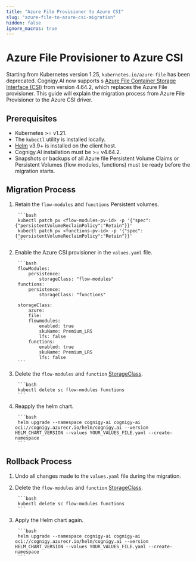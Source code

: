 ```yaml
---
title: "Azure File Provisioner to Azure CSI"
slug: "azure-file-to-azure-csi-migration"
hidden: false
ignore_macros: true
---
```

# Azure File Provisioner to Azure CSI

Starting from Kubernetes version 1.25, `kubernetes.io/azure-file` has been deprecated. Cognigy.AI now supports s [Azure File Container Storage Interface (CSI)](https://learn.microsoft.com/en-us/azure/aks/azure-files-csi) from version 4.64.2, which replaces the Azure File provisioner. This guide will explain the migration process from Azure File Provisioner to the Azure CSI driver.

## Prerequisites

- Kubernetes >= v1.21.
- The `kubectl` utility is installed locally.
- [Helm](https://helm.sh/) v3.9+ is installed on the client host.
- Cognigy.AI installation must be >= v4.64.2.
- Snapshots or backups of all Azure file Persistent Volume Claims or Persistent Volumes (flow modules, functions) must be ready before the migration starts.
  
## Migration Process

1. Retain the `flow-modules` and `functions` Persistent volumes.

		```bash
		kubectl patch pv <flow-modules-pv-id> -p '{"spec":{"persistentVolumeReclaimPolicy":"Retain"}}'
		kubectl patch pv <functions-pv-id> -p '{"spec":{"persistentVolumeReclaimPolicy":"Retain"}}'
		```
2. Enable the Azure CSI provisioner in the `values.yaml` file.

		```bash
		flowModules:
			persistence:
				storageClass: "flow-modules"
		functions:
			persistence:
				storageClass: "functions"

		storageClass:
			azure:
			file:
			flowmodules:
				enabled: true
				skuName: Premium_LRS
				lfs: false
			functions:
				enabled: true
				skuName: Premium_LRS
				lfs: false
		```
3. Delete the `flow-modules` and `function` [StorageClass](https://kubernetes.io/docs/concepts/storage/storage-classes/).
   
		```bash
		kubectl delete sc flow-modules functions
		```
4. Reapply the helm chart.

		```bash
		helm upgrade --namespace cognigy-ai cognigy-ai oci://cognigy.azurecr.io/helm/cognigy.ai --version HELM_CHART_VERSION --values YOUR_VALUES_FILE.yaml --create-namespace
		```

## Rollback Process

1. Undo all changes made to the `values.yaml` file during the migration.
2. Delete the `flow-modules` and `function` [StorageClass](https://kubernetes.io/docs/concepts/storage/storage-classes/).
   
		```bash
		kubectl delete sc flow-modules functions
		```
3. Apply the Helm chart again.

		```bash
		helm upgrade --namespace cognigy-ai cognigy-ai oci://cognigy.azurecr.io/helm/cognigy.ai --version HELM_CHART_VERSION --values YOUR_VALUES_FILE.yaml --create-namespace
		```

